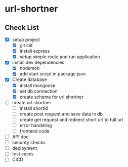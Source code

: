 # url-shortner


## Check List
* [x] setup project
  * [x] git init
  * [x] install express 
  * [x] setup simple route and run application 
* [x] install dev dependencies 
  * [x] nodemon 
  * [x] add start script in package.json    
* [x] Create database
  * [x] install mongoose
  * [x] set db connection 
  * [x] create schema for url shortner
* [ ] create url shortner   
  * [ ] install shortid   
  * [ ] create post request and save data in db
  * [ ] create get request and redirect short url to full url 
  * [ ] error handeling
  * [ ] frontend code 
* [ ] API doc 
* [ ] security checks  
* [ ] deployment 
* [ ] test cases 
* [ ] CICD 
